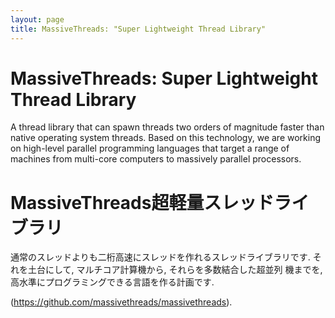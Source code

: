 ```yaml
---
layout: page
title: MassiveThreads: "Super Lightweight Thread Library"
---
```


# MassiveThreads: Super Lightweight Thread Library

A thread library that can spawn threads two orders of magnitude faster than
native operating system threads. Based on this technology, we are working on
high-level parallel programming languages that target a range of machines from
multi-core computers to massively parallel processors.

# MassiveThreads超軽量スレッドライブラリ

通常のスレッドよりも二桁高速にスレッドを作れるスレッドライブラリです. それを土台にして, マルチコア計算機から, それらを多数結合した超並列
機までを,高水準にプログラミングできる言語を作る計画です.

(<https://github.com/massivethreads/massivethreads>).

